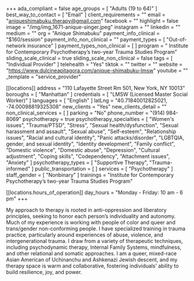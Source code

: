 +++
ada_compliant = false
age_groups = [ "Adults (19 to 64)" ]
best_way_to_contact = [ "Email" ]
client_requirements = ""
email = "aniqueshimabuku.therapy@gmail.com"
facebook = ""
highlight = false
image = "/img/img_1671-anique-singer.jpeg"
instagram = ""
linkedin = ""
medium = ""
org = "Anique Shimabuku"
payment_info_clinical = "$160/session"
payment_info_non_clinical = ""
payment_types = [ "Out-of-network insurance" ]
payment_types_non_clinical = [ ]
program = " Institute for Contemporary Psychotherapy’s two-year Trauma Studies Program"
sliding_scale_clinical = true
sliding_scale_non_clinical = false
tags = [ "Individual Provider" ]
telehealth = "Yes"
tiktok = ""
twitter = ""
website = "https://www.dulcineapitagora.com/anique-shimabuku-lmsw"
youtube = ""
_template = "service_provider"

[[locations]]
address = "110 Lafayette Street Rm 501, New York, NY 10013"
boroughs = [ "Manhattan" ]
credentials = [ "LMSW (Licensed Master Social Worker)" ]
languages = [ "English" ]
latLng = "40.71840012825021, -74.00098819325308"
new_clients = "Yes"
new_clients_detail = ""
non_clinical_services = [ ]
parking = "No"
phone_number = "(914) 984-8069"
psychotherapy = true
psychotherapy_specialties = [
  "Women's issues",
  "Trauma/PTSD",
  "Stress",
  "Sexual health/dysfunction",
  "Sexual harassment and assault",
  "Sexual abuse",
  "Self-esteem",
  "Relationship issues",
  "Racial and cultural identity",
  "Panic attacks/disorder",
  "LGBTQIA, gender, and sexual identity",
  "Identity development",
  "Family conflict",
  "Domestic violence",
  "Domestic abuse",
  "Depression",
  "Cultural adjustment",
  "Coping skills",
  "Codependency",
  "Attachment issues",
  "Anxiety"
]
psychotherapy_types = [ "Supportive Therapy", "Trauma-informed" ]
public_transportation = [ ]
services = [ "Psychotherapy" ]
staff_gender = [ "Nonbinary" ]
trainings = "Institute for Contemporary Psychotherapy’s two-year Trauma Studies Program"

  [[locations.hours_of_operation]]
  day_hours = "Monday - Friday: 10 am - 6 pm"
+++

My approach to therapy is rooted in anti-oppression and liberatory principles, seeking to honor each person’s individuality and autonomy. Much of my experience is working with people of color and queer and trans/gender non-conforming people. I have specialized training in trauma practice, particularly around experiences of abuse, violence, and intergenerational trauma. I draw from a variety of therapeutic techniques, including psychodynamic therapy, Internal Family Systems, mindfulness, and other relational and somatic approaches. I am a queer, mixed-race Asian American of Uchinanchu and Ashkenazi Jewish descent, and my therapy space is warm and collaborative, fostering individuals’ ability to build resilience, joy, and power.

